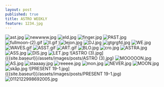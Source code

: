 ```yaml
---
layout: post
published: true
title: ASTRO WEEKLY
feature: 1234.jpg
---
```

![ast.jpg]({{site.baseurl}}/assets/images/posts/ast.jpg)
![newwww.jpg]({{site.baseurl}}/assets/images/posts/newwww.jpg)
![eld.jpg]({{site.baseurl}}/assets/images/posts/eld.jpg)
![finger.jpg]({{site.baseurl}}/assets/images/posts/finger.jpg)
![PAST.jpg]({{site.baseurl}}/assets/images/posts/PAST.jpg)
![fullmoon-(2).gif]({{site.baseurl}}/assets/images/posts/fullmoon-(2).gif)
![II.gif]({{site.baseurl}}/assets/images/posts/II.gif)
)![lejon.jpg]({{site.baseurl}}/assets/images/posts/lejon.jpg)
![DJ.jpg]({{site.baseurl}}/assets/images/posts/DJ.jpg)
![gtgrgfd.jpg]({{site.baseurl}}/assets/images/posts/gtgrgfd.jpg)
![WE.jpg]({{site.baseurl}}/assets/images/posts/WE.jpg)
![WAVES.gif]({{site.baseurl}}/assets/images/posts/WAVES.gif)
![ASST.gif]({{site.baseurl}}/assets/images/posts/ASST.gif)
![ART.gif]({{site.baseurl}}/assets/images/posts/ART.gif)
![BLO.jpg]({{site.baseurl}}/assets/images/posts/BLO.jpg)
![cro.jpg]({{site.baseurl}}/assets/images/posts/cro.jpg)
![ASTRA.jpg]({{site.baseurl}}/assets/images/posts/ASTRA.jpg)
![ASS.jpg]({{site.baseurl}}/assets/images/posts/ASS.jpg)
![DIS.jpg]({{site.baseurl}}/assets/images/posts/DIS.jpg)
![LET.jpg]({{site.baseurl}}/assets/images/posts/LET.jpg)
![ASTRO (3).jpg]({{site.baseurl}}/assets/images/posts/ASTRO (3).jpg)
![MOOOOON.jpg]({{site.baseurl}}/assets/images/posts/MOOOOON.jpg)
![AS.jpg]({{site.baseurl}}/assets/images/posts/AS.jpg)
![staaaay.jpg]({{site.baseurl}}/assets/images/posts/staaaay.jpg)
![reeeee.jpg]({{site.baseurl}}/assets/images/posts/reeeee.jpg)
![mon.jpg]({{site.baseurl}}/assets/images/posts/mon.jpg)
![NEVER.jpg]({{site.baseurl}}/assets/images/posts/NEVER.jpg)
![MOON.jpg]({{site.baseurl}}/assets/images/posts/MOON.jpg)
![skåp.jpg]({{site.baseurl}}/assets/images/posts/skåp.jpg)
![PRESENT 19-1.jpg]({{site.baseurl}}/assets/images/posts/PRESENT 19-1.jpg)
![0112122998692005.jpg]({{site.baseurl}}/assets/images/posts/0112122998692005.jpg)
